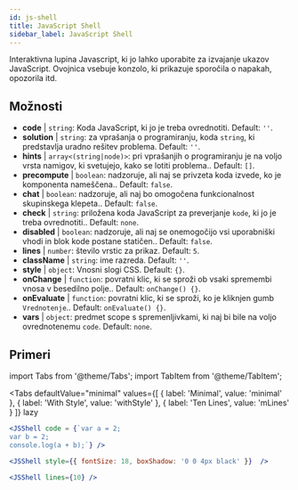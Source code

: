 ```yaml
---
id: js-shell
title: JavaScript Shell
sidebar_label: JavaScript Shell
---
```


Interaktivna lupina Javascript, ki jo lahko uporabite za izvajanje ukazov JavaScript. Ovojnica vsebuje konzolo, ki prikazuje sporočila o napakah, opozorila itd.

## Možnosti

* __code__ | `string`: Koda JavaScript, ki jo je treba ovrednotiti. Default: `''`.
* __solution__ | `string`: za vprašanja o programiranju, koda `string`, ki predstavlja uradno rešitev problema. Default: `''`.
* __hints__ | `array<(string|node)>`: pri vprašanjih o programiranju je na voljo vrsta namigov, ki svetujejo, kako se lotiti problema.. Default: `[]`.
* __precompute__ | `boolean`: nadzoruje, ali naj se privzeta koda izvede, ko je komponenta nameščena.. Default: `false`.
* __chat__ | `boolean`: nadzoruje, ali naj bo omogočena funkcionalnost skupinskega klepeta.. Default: `false`.
* __check__ | `string`: priložena koda JavaScript za preverjanje `kode`, ki jo je treba ovrednotiti.. Default: `none`.
* __disabled__ | `boolean`: nadzoruje, ali naj se onemogočijo vsi uporabniški vhodi in blok kode postane statičen.. Default: `false`.
* __lines__ | `number`: število vrstic za prikaz. Default: `5`.
* __className__ | `string`: ime razreda. Default: `''`.
* __style__ | `object`: Vnosni slogi CSS. Default: `{}`.
* __onChange__ | `function`: povratni klic, ki se sproži ob vsaki spremembi vnosa v besedilno polje.. Default: `onChange() {}`.
* __onEvaluate__ | `function`: povratni klic, ki se sproži, ko je kliknjen gumb `Vrednotenje`.. Default: `onEvaluate() {}`.
* __vars__ | `object`: predmet scope s spremenljivkami, ki naj bi bile na voljo ovrednotenemu `code`. Default: `none`.


## Primeri

import Tabs from '@theme/Tabs';
import TabItem from '@theme/TabItem';

<Tabs
    defaultValue="minimal"
    values={[
        { label: 'Minimal', value: 'minimal' },
        { label: 'With Style', value: 'withStyle' },
        { label: 'Ten Lines', value: 'mLines' }
    ]}
    lazy
>

<TabItem value="minimal">

```jsx live
<JSShell code = {`var a = 2; 
var b = 2;
console.log(a + b);`} />
```

</TabItem>

<TabItem value="withStyle">

```jsx live
<JSShell style={{ fontSize: 18, boxShadow: '0 0 4px black' }}  />
```

</TabItem>

<TabItem value="mLines">

```jsx live
<JSShell lines={10} />
```

</TabItem>

</Tabs>




